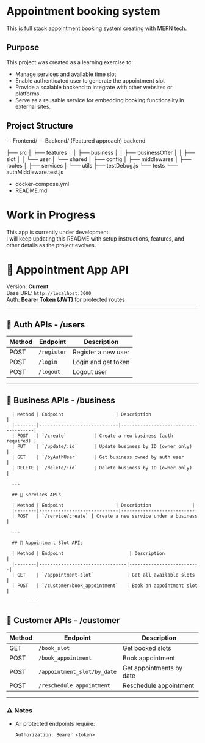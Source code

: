# Appointment booking system
This is full stack appointment booking system creating with MERN tech.


## Purpose
This project was created as a learning exercise to:
- Manage services and available time slot
- Enable authenticated user to generate the appointment slot
- Provide a scalable backend to integrate with other websites or platforms.
- Serve as a reusable service for embedding booking functionality in external sites.


## Project Structure
-- Frontend/
-- Backend/ (Featured approach)
backend

├── src
│   ├── features
│   │   ├── business
│   │   ├── businessOffer
│   │   ├── slot
│   │   └── user
│   └── shared
│       ├── config
│       ├── middlewares
│       ├── routes
│       ├── services
│       └── utils
├── testDebug.js
└── tests
    └── authMiddleware.test.js
- docker-compose.yml
- README.md


# Work in Progress
This app is currently under development.  
I will keep updating this README with setup instructions, features, and other details as the project evolves.


# 📌 Appointment App API

Version: **Current**  
Base URL: `http://localhost:3000`  
Auth: **Bearer Token (JWT)** for protected routes  

---

## 🔑 Auth APIs - /users

| Method | Endpoint          | Description         |
|--------|-------------------|---------------------|
| POST   | `/register` | Register a new user |
| POST   | `/login`    | Login and get token |
| POST   | `/logout`   | Logout user         |

---

## 🏢 Business APIs - /business

      | Method | Endpoint                   | Description                          |
      |--------|-----------------------------|--------------------------------------|
      | POST   | `/create`          | Create a new business (auth required) |
      | PUT    | `/update/:id`      | Update business by ID (owner only)   |
      | GET    | `/byAuthUser`      | Get business owned by auth user      |
      | DELETE | `/delete/:id`      | Delete business by ID (owner only)   |

      ---

      ## 💇 Services APIs

      | Method | Endpoint                   | Description               |
      |--------|-----------------------------|---------------------------|
      | POST   | `/service/create` | Create a new service under a business |

      ---

      ## 📅 Appointment Slot APIs

      | Method | Endpoint                        | Description              |
      |--------|--------------------------------|--------------------------|
      | GET    | `/appointment-slot`            | Get all available slots  |
      | POST   | `/customer/book_appointment`   | Book an appointment slot |

            ---

## 👤 Customer APIs - /customer

| Method | Endpoint                | Description         |
|--------|--------------------------|---------------------|
| GET    | `/book_slot`   | Get booked slots    |
| POST   | `/book_appointment` | Book appointment |
| POST   | `/appointment_slot/by_date` | Get appointments by date 
| POST   | `/reschedule_appointment`   | Reschedule appointment 
---

### ⚠️ Notes
- All protected endpoints require:  
  ```http
  Authorization: Bearer <token>
  